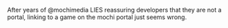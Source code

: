 After years of @mochimedia LIES reassuring developers that they are not a portal, linking to a game on the mochi portal just seems wrong.